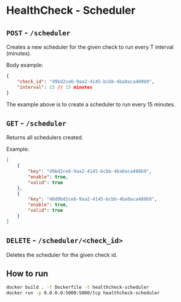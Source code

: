 # HealthCheck - Scheduler

## `POST` - `/scheduler`

Creates a new scheduler for the given check to run every T interval (minutes).

Body example:

```json
{
    "check_id": "d9bd2ce6-9aa2-4145-bcbb-4ba8aca489b9",
    "interval": 15 // 15 minutes
}
```

The example above is to create a scheduler to run every 15 minutes.

## `GET` - `/scheduler`

Returns all schedulers created.

Example:

```json
[
    {
        "key": "d9bd2ce6-9aa2-4145-bcbb-4ba8aca489b9",
        "enable": true,
        "valid": true
    },
    {
        "key": "40d9bd2ce6-9aa2-4145-bcbb-4ba8aca489b9",
        "enable": true,
        "valid": true
    }
]
```

## `DELETE` - `/scheduler/<check_id>`

Deletes the scheduler for the given check id.

## How to run

```sh
docker build . -f Dockerfile -t healthcheck-scheduler
docker run -p 0.0.0.0:5000:5000/tcp healthcheck-scheduler
```
